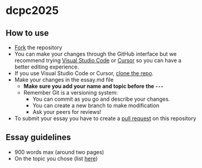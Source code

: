 # dcpc2025
## How to use
- [Fork](https://docs.github.com/en/pull-requests/collaborating-with-pull-requests/working-with-forks/fork-a-repo) the repository
- You can make your changes through the GitHub interface but we recommend trying [Visual Studio Code](https://code.visualstudio.com/) or [Cursor](https://cursor.com/) so you can have a better editing experience.
- If you use Visual Studio Code or Cursor, [clone the repo](https://docs.github.com/en/repositories/creating-and-managing-repositories/cloning-a-repository).
- Make your changes in the essay.md file
  - **Make sure you add your name and topic before the `---`**
  - Remember Git is a versioning system:
    - You can commit as you go and describe your changes.
    - You can create a new branch to make modification
    - Ask your peers for reviews!
- To submit your essay you have to create a [pull request](https://docs.github.com/en/pull-requests/collaborating-with-pull-requests/proposing-changes-to-your-work-with-pull-requests/creating-a-pull-request) on this repository
## Essay guidelines
- 900 words max (around two pages)
- On the topic you chose (list [here](https://docs.google.com/document/d/1L7-czWaXarH3VTyMG7-kAXfQvktqjbCPMQsHMMavdR0/edit?tab=t.0#heading=h.aez848adkk3))
